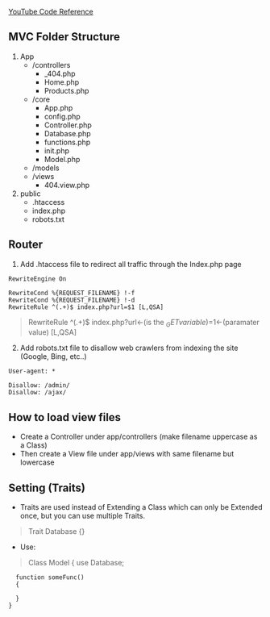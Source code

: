 [YouTube Code Reference](https://youtu.be/q0JhJBYi4sw)

## MVC Folder Structure
1. App
    - /controllers
      - _404.php
      - Home.php
      - Products.php
    - /core
      - App.php
      - config.php
      - Controller.php
      - Database.php
      - functions.php
      - init.php
      - Model.php
    - /models
    - /views
      - 404.view.php
2. public
    - .htaccess
    - index.php
    - robots.txt

## Router
1. Add .htaccess file to redirect all traffic through the Index.php page
```
RewriteEngine On

RewriteCond %{REQUEST_FILENAME} !-f
RewriteCond %{REQUEST_FILENAME} !-d
RewriteRule ^(.+)$ index.php?url=$1 [L,QSA]
```
> RewriteRule ^(.+)$ index.php?url<-(is the $_GET variable)=$1<-(paramater value) [L,QSA]

2. Add robots.txt file to disallow web crawlers from indexing the site (Google, Bing, etc..)
```
User-agent: *

Disallow: /admin/
Disallow: /ajax/
```

## How to load view files
  - Create a Controller under app/controllers (make filename uppercase as a Class)
  - Then create a View file under app/views with same filename but lowercase

## Setting (Traits)
  - Traits are used instead of Extending a Class which can only be Extended once, but you can use multiple Traits.
  > Trait Database {}
  - Use:
  > Class Model
    {
      use Database;

      function someFunc()
      {

      }
    }